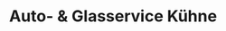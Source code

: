 ---
title: "Auto- & Glasservice Kühne"
url: /hoyerswerda/auto-und-glasservice-kuehne/
shop: Autowerkstatt
---